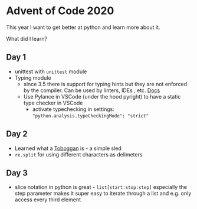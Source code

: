# Advent of Code 2020

This year I want to get better at python and learn more about it.

What did I learn?

## Day 1

* unittest with `unittest` module
* Typing module
    * since 3.5 there is support for typing hints but they are not enforced by the compiler. Can be used by linters, IDEs , etc. [Docs](https://docs.python.org/3/library/typing.html#module-typing)
    * Use Pylance in VSCode (under the hood pyright) to have a static type checker in VSCode
        * activate typechecking in settings: `"python.analysis.typeCheckingMode": "strict"`

## Day 2

* Learned what a [Toboggan](https://en.wikipedia.org/wiki/Toboggan) is - a simple sled
* `re.split` for using different characters as delimeters

## Day 3

* slice notation in python is great - `list[start:stop:step]` especially the step parameter makes it super easy to iterate through a list and e.g. only access every third element
